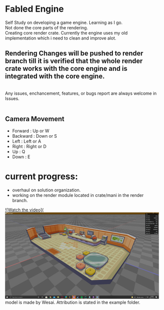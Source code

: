 # Fabled Engine
Self Study on developing a game engine. Learning as I go.
</br> Not done the core parts of the rendering. 
</br>
Creating core render crate. Currently the engine uses my old implementation which i need to clean and improve alot. 
</br>

## Rendering Changes will be pushed to render branch till it is verified that the whole render crate works with the core engine and is integrated with the core engine.
</br>
Any issues, enchancement, features, or bugs report are always welcome in Issues.
<br/>
<br/>

## Camera Movement
* Forward : Up or W
* Backward : Down or S
* Left : Left or A
* Right : Right or D
* Up : Q
* Down : E

# current progress: 
* overhaul on solution organization.
* working on the render module located in crate/mani in the render branch.

[![Watch the video](![alt text](https://github.com/KDahir247/Fabled-Engine/blob/render/sample/gridsystem.png)](https://streamable.com/35lwsl)
<br/>
model is made by Wesai. Attribution is stated in the example folder.
